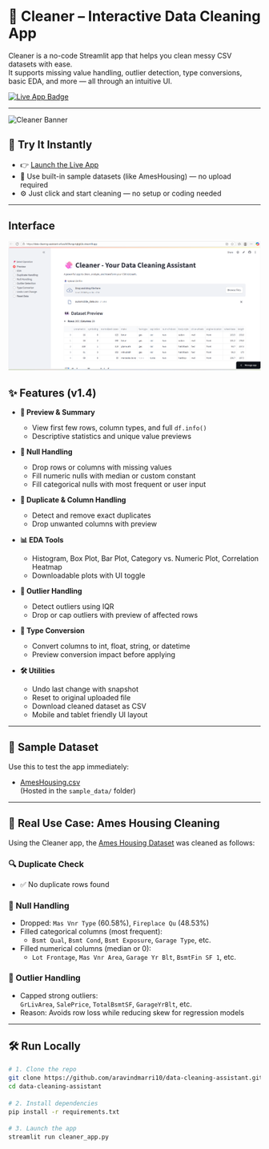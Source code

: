 # 🧼 Cleaner – Interactive Data Cleaning App

Cleaner is a no-code Streamlit app that helps you clean messy CSV datasets with ease.  
It supports missing value handling, outlier detection, type conversions, basic EDA, and more — all through an intuitive UI.

<p align="left">
  <a href="https://data-cleaning-assistant-arfueufx59wrquriqkgk2e.streamlit.app/">
    <img src="https://img.shields.io/badge/Try%20Live%20App-Streamlit-ff4b4b?style=for-the-badge&logo=streamlit&logoColor=white" alt="Live App Badge">
  </a>
</p>

---

![Cleaner Banner](demo/logo.png)

## 🧪 Try It Instantly

- 👉 [Launch the Live App](https://data-cleaning-assistant-arfueufx59wrquriqkgk2e.streamlit.app/)
- 🧠 Use built-in sample datasets (like AmesHousing) — no upload required
- ⚙️ Just click and start cleaning — no setup or coding needed

---

## Interface

![Cleaner Banner](demo/Screenshot.png)

## ✨ Features (v1.4)

- **👀 Preview & Summary**  
  - View first few rows, column types, and full `df.info()`  
  - Descriptive statistics and unique value previews  

- **🧼 Null Handling**  
  - Drop rows or columns with missing values  
  - Fill numeric nulls with median or custom constant  
  - Fill categorical nulls with most frequent or user input  

- **🧭 Duplicate & Column Handling**  
  - Detect and remove exact duplicates  
  - Drop unwanted columns with preview  

- **📊 EDA Tools**  
  - Histogram, Box Plot, Bar Plot, Category vs. Numeric Plot, Correlation Heatmap  
  - Downloadable plots with UI toggle  

- **🚨 Outlier Handling**  
  - Detect outliers using IQR  
  - Drop or cap outliers with preview of affected rows  

- **🔄 Type Conversion**  
  - Convert columns to int, float, string, or datetime  
  - Preview conversion impact before applying  

- **🛠️ Utilities**  
  - Undo last change with snapshot  
  - Reset to original uploaded file  
  - Download cleaned dataset as CSV  
  - Mobile and tablet friendly UI layout  

---

## 📁 Sample Dataset

Use this to test the app immediately:

- [AmesHousing.csv](https://raw.githubusercontent.com/aravindmarri10/data-cleaning-assistant/main/sample_data/AmesHousing.csv)  
(Hosted in the `sample_data/` folder)

---

## 🧵 Real Use Case: Ames Housing Cleaning

Using the Cleaner app, the [Ames Housing Dataset](https://www.kaggle.com/datasets/prevek18/ames-housing-dataset) was cleaned as follows:

### 🔍 Duplicate Check
- ✅ No duplicate rows found

### 🧼 Null Handling
- Dropped: `Mas Vnr Type` (60.58%), `Fireplace Qu` (48.53%)
- Filled categorical columns (most frequent):
  - `Bsmt Qual`, `Bsmt Cond`, `Bsmt Exposure`, `Garage Type`, etc.
- Filled numerical columns (median or 0):
  - `Lot Frontage`, `Mas Vnr Area`, `Garage Yr Blt`, `BsmtFin SF 1`, etc.

### 🚨 Outlier Handling
- Capped strong outliers:  
  `GrLivArea`, `SalePrice`, `TotalBsmtSF`, `GarageYrBlt`, etc.  
- Reason: Avoids row loss while reducing skew for regression models

---

## 🛠️ Run Locally

```bash
# 1. Clone the repo
git clone https://github.com/aravindmarri10/data-cleaning-assistant.git
cd data-cleaning-assistant

# 2. Install dependencies
pip install -r requirements.txt

# 3. Launch the app
streamlit run cleaner_app.py
```
